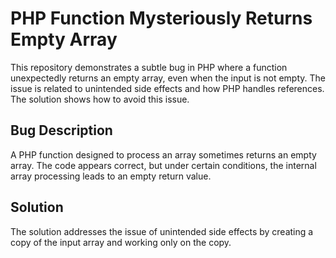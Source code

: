 # PHP Function Mysteriously Returns Empty Array

This repository demonstrates a subtle bug in PHP where a function unexpectedly returns an empty array, even when the input is not empty.  The issue is related to unintended side effects and how PHP handles references. The solution shows how to avoid this issue.

## Bug Description

A PHP function designed to process an array sometimes returns an empty array. The code appears correct, but under certain conditions,  the internal array processing leads to an empty return value.

## Solution

The solution addresses the issue of unintended side effects by creating a copy of the input array and working only on the copy.